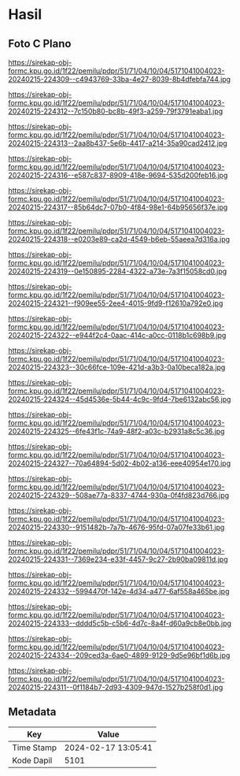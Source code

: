 # Hasil

## Foto C Plano

https://sirekap-obj-formc.kpu.go.id/1f22/pemilu/pdpr/51/71/04/10/04/5171041004023-20240215-224309--c4943769-33ba-4e27-8039-8b4dfebfa744.jpg

https://sirekap-obj-formc.kpu.go.id/1f22/pemilu/pdpr/51/71/04/10/04/5171041004023-20240215-224312--7c150b80-bc8b-49f3-a259-79f3791eaba1.jpg

https://sirekap-obj-formc.kpu.go.id/1f22/pemilu/pdpr/51/71/04/10/04/5171041004023-20240215-224313--2aa8b437-5e6b-4417-a214-35a90cad2412.jpg

https://sirekap-obj-formc.kpu.go.id/1f22/pemilu/pdpr/51/71/04/10/04/5171041004023-20240215-224316--e587c837-8909-418e-9694-535d200feb16.jpg

https://sirekap-obj-formc.kpu.go.id/1f22/pemilu/pdpr/51/71/04/10/04/5171041004023-20240215-224317--85b64dc7-07b0-4f84-98e1-64b95656f37e.jpg

https://sirekap-obj-formc.kpu.go.id/1f22/pemilu/pdpr/51/71/04/10/04/5171041004023-20240215-224318--e0203e89-ca2d-4549-b6eb-55aeea7d316a.jpg

https://sirekap-obj-formc.kpu.go.id/1f22/pemilu/pdpr/51/71/04/10/04/5171041004023-20240215-224319--0e150895-2284-4322-a73e-7a3f15058cd0.jpg

https://sirekap-obj-formc.kpu.go.id/1f22/pemilu/pdpr/51/71/04/10/04/5171041004023-20240215-224321--f909ee55-2ee4-4015-9fd9-f12610a792e0.jpg

https://sirekap-obj-formc.kpu.go.id/1f22/pemilu/pdpr/51/71/04/10/04/5171041004023-20240215-224322--e944f2c4-0aac-414c-a0cc-0118b1c698b9.jpg

https://sirekap-obj-formc.kpu.go.id/1f22/pemilu/pdpr/51/71/04/10/04/5171041004023-20240215-224323--30c66fce-109e-421d-a3b3-0a10beca182a.jpg

https://sirekap-obj-formc.kpu.go.id/1f22/pemilu/pdpr/51/71/04/10/04/5171041004023-20240215-224324--45d4536e-5b44-4c9c-9fd4-7be6132abc56.jpg

https://sirekap-obj-formc.kpu.go.id/1f22/pemilu/pdpr/51/71/04/10/04/5171041004023-20240215-224325--6fe43f1c-74a9-48f2-a03c-b2931a8c5c36.jpg

https://sirekap-obj-formc.kpu.go.id/1f22/pemilu/pdpr/51/71/04/10/04/5171041004023-20240215-224327--70a64894-5d02-4b02-a136-eee40954e170.jpg

https://sirekap-obj-formc.kpu.go.id/1f22/pemilu/pdpr/51/71/04/10/04/5171041004023-20240215-224329--508ae77a-8337-4744-930a-0f4fd823d766.jpg

https://sirekap-obj-formc.kpu.go.id/1f22/pemilu/pdpr/51/71/04/10/04/5171041004023-20240215-224330--9151482b-7a7b-4676-95fd-07a07fe33b61.jpg

https://sirekap-obj-formc.kpu.go.id/1f22/pemilu/pdpr/51/71/04/10/04/5171041004023-20240215-224331--7369e234-e33f-4457-9c27-2b90ba09811d.jpg

https://sirekap-obj-formc.kpu.go.id/1f22/pemilu/pdpr/51/71/04/10/04/5171041004023-20240215-224332--5994470f-142e-4d34-a477-6af558a465be.jpg

https://sirekap-obj-formc.kpu.go.id/1f22/pemilu/pdpr/51/71/04/10/04/5171041004023-20240215-224333--dddd5c5b-c5b6-4d7c-8a4f-d60a9cb8e0bb.jpg

https://sirekap-obj-formc.kpu.go.id/1f22/pemilu/pdpr/51/71/04/10/04/5171041004023-20240215-224334--209ced3a-6ae0-4899-9129-9d5e96bf1d6b.jpg

https://sirekap-obj-formc.kpu.go.id/1f22/pemilu/pdpr/51/71/04/10/04/5171041004023-20240215-224311--0f1184b7-2d93-4309-947d-1527b258f0d1.jpg


## Metadata

| Key        | Value               |
| ---------- | ------------------- |
| Time Stamp | 2024-02-17 13:05:41 |
| Kode Dapil | 5101                |



